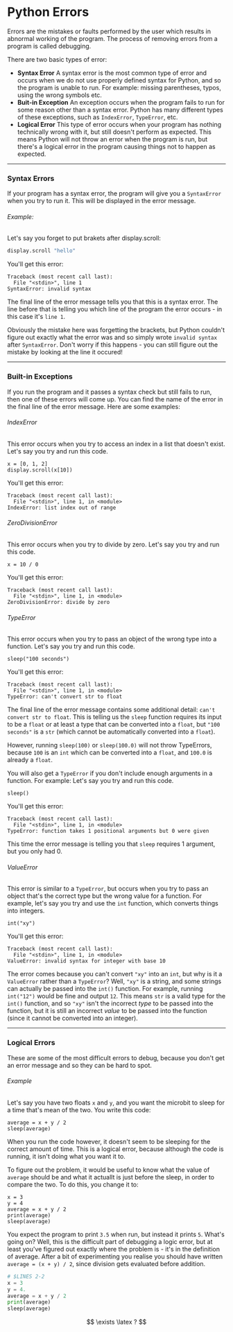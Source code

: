 # Python Errors

Errors are the mistakes or faults performed by the user which results in abnormal working of the program. The process of removing errors from a program is called debugging.

There are two basic types of error:
- **Syntax Error**
A syntax error is the most common type of error and occurs when we do not use properly defined syntax for Python, and so the program is unable to run. For example: missing parentheses, typos, using the wrong symbols etc.
- **Buit-in Exception**
An exception occurs when the program fails to run for some reason other than a syntax error. Python has many different types of these exceptions, such as ```IndexError```, ```TypeError```, etc.
- **Logical Error**
This type of error occurs when your program has nothing technically wrong with it, but still doesn't perform as expected. This means Python will not throw an error when the program is run, but there's a logical error in the program causing things not to happen as expected.

---

### Syntax Errors

If your program has a syntax error, the program will give you a `SyntaxError` when you try to run it. This will be displayed in the error message.

###### Example:
Let's say you forget to put brakets after display.scroll:
```py
display.scroll "hello"
```
You'll get this error:
```
Traceback (most recent call last):
  File "<stdin>", line 1
SyntaxError: invalid syntax
```
The final line of the error message tells you that this is a syntax error. The line before that is telling you which line of the program the error occurs - in this case it's `line 1`.

Obviously the mistake here was forgetting the brackets, but Python couldn't figure out exactly what the error was and so simply wrote `invalid syntax` after `SyntaxError`. Don't worry if this happens - you can still figure out the mistake by looking at the line it occured!


[comment]: <> (###### Example:)

[comment]: <> (Let's say you try and run this code.)

[comment]: <> (```)

[comment]: <> (```)

[comment]: <> (You'll get this error:)

[comment]: <> (```)

[comment]: <> (```)


---

### Built-in Exceptions

If you run the program and it passes a syntax check but still fails to run, then one of these errors will come up. You can find the name of the error in the final line of the error message. Here are some examples:

###### IndexError
This error occurs when you try to access an index in a list that doesn't exist.
Let's say you try and run this code.
```
x = [0, 1, 2]
display.scroll(x[10])
```
You'll get this error:
```
Traceback (most recent call last):
  File "<stdin>", line 1, in <module>
IndexError: list index out of range
```

###### ZeroDivisionError
This error occurs when you try to divide by zero.
Let's say you try and run this code.
```
x = 10 / 0
```
You'll get this error:
```
Traceback (most recent call last):
  File "<stdin>", line 1, in <module>
ZeroDivisionError: divide by zero
```

###### TypeError
This error occurs when you try to pass an object of the wrong type into a function.
Let's say you try and run this code.
```
sleep("100 seconds")
```
You'll get this error:
```
Traceback (most recent call last):
  File "<stdin>", line 1, in <module>
TypeError: can't convert str to float
```
The final line of the error message contains some additional detail: `can't convert str to float`. This is telling us the `sleep` function requires its input to be a `float` or at least a type that can be converted into a `float`, but `"100 seconds"` is a `str` (which cannot be automatically converted into a `float`).

However, running `sleep(100)` or `sleep(100.0)` will not throw TypeErrors, because `100` is an `int` which can be converted into a `float`, and `100.0` is already a `float`.

You will also get a `TypeError` if you don't include enough arguments in a function.  For example:
Let's say you try and run this code.
```
sleep()
```
You'll get this error:
```
Traceback (most recent call last):
  File "<stdin>", line 1, in <module>
TypeError: function takes 1 positional arguments but 0 were given
```
This time the error message is telling you that `sleep` requires 1 argument, but you only had 0.

###### ValueError
This error is similar to a `TypeError`, but occurs when you try to pass an object that's the correct type but the wrong value for a function.
For example, let's say you try and use the `int` function, which converts things into integers.
```
int("xy")
```
You'll get this error:
```
Traceback (most recent call last):
  File "<stdin>", line 1, in <module>
ValueError: invalid syntax for integer with base 10
```
The error comes because you can't convert `"xy"` into an `int`, but why is it a `ValueError` rather than a `TypeError`? Well, `"xy"` is a string, and some strings can actually be passed into the `int()` function. For example, running `int("12")` would be fine and output `12`. This means `str` is a valid type for the `int()` function, and so  `"xy"` isn't the incorrect *type* to be passed into the function, but it is still an incorrect *value* to be passed into the function (since it cannot be converted into an integer).

---
### Logical Errors
These are some of the most difficult errors to debug, because you don't get an error message and so they can be hard to spot.

###### Example
Let's say you have two floats `x` and `y`, and you want the microbit to sleep for a time that's mean of the two. You write this code:
```
average = x + y / 2
sleep(average)
```
When you run the code however, it doesn't seem to be sleeping for the correct amount of time. This is a logical error, because although the code is running, it isn't doing what you want it to.

To figure out the problem, it would be useful to know what the value of `average` should be and what it actuallt is just before the sleep, in order to compare the two.
To do this, you change it to:
```
x = 3
y = 4
average = x + y / 2
print(average)
sleep(average)
```
You expect the program to print `3.5` when run, but instead it prints `5`. What's going on?
Well, this is the difficult part of debugging a logic error, but at least you've figured out exactly where the problem is - it's in the definition of average.
After a bit of experimenting you realise you should have written `average = (x + y) / 2`, since division gets evaluated before addition.

```py
# $LINES 2-2 
x = 3
y = 4.
average = x + y / 2
print(average)
sleep(average)
```

$$ \exists \latex ? $$